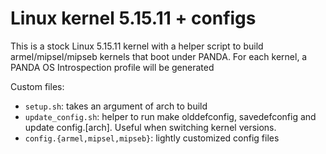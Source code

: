 Linux kernel 5.15.11 + configs
====

This is a stock Linux 5.15.11 kernel with a helper script to build armel/mipsel/mipseb kernels that boot under PANDA. For each kernel, a PANDA OS Introspection profile will be generated


Custom files:
* `setup.sh`: takes an argument of arch to build
* `update_config.sh`: helper to run make olddefconfig, savedefconfig and update config.[arch]. Useful when switching kernel versions.
* `config.{armel,mipsel,mipseb}`: lightly customized config files

